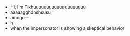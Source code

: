 - Hi, I’m Tikhuuuuuuuuuuuuuuuuuuuu
- aaaaagghdhshsusu
- amogu—
- h
- when the impersonator is showing a skeptical behavior

<!---
Tikhu/Tikhuuu is a ✨ special ✨ repository because its `README.md` (this file) appears on your GitHub profile.
You can click the Preview link to take a look at your changes.
--->
